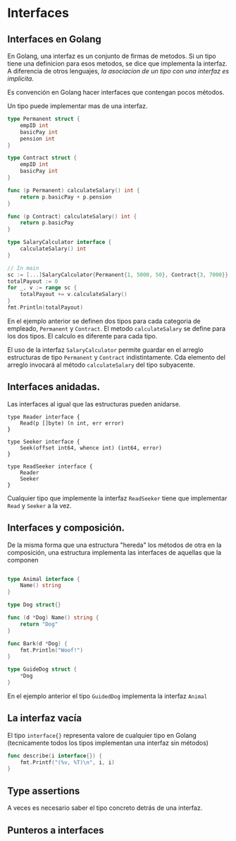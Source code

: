 # Interfaces


## Interfaces en Golang

En Golang, una interfaz es un conjunto de firmas de metodos. Si un
tipo tiene una definicion para esos metodos, se dice que implementa la
interfaz. A diferencia de otros lenguajes, *la asociacion de un tipo
con una interfaz es implicita*.

Es convención en Golang hacer interfaces que contengan pocos métodos.

Un tipo puede implementar mas de una interfaz.

```go
type Permanent struct {
    empID int
    basicPay int
    pension int
}

type Contract struct {
    empID int
    basicPay int
}

func (p Permanent) calculateSalary() int {
    return p.basicPay + p.pension
}

func (p Contract) calculateSalary() int {
    return p.basicPay
}

type SalaryCalculator interface {
    calculateSalary() int
}

// In main
sc := [...]SalaryCalculator{Permanent{1, 5000, 50}, Contract{3, 7000}}
totalPayout := 0
for _, v := range sc {
    totalPayout += v.calculateSalary()
}
fmt.Println(totalPayout)
```

En el ejemplo anterior se definen dos tipos para cada categoria de
empleado, `Permanent` y `Contract`. El metodo `calculateSalary` se
define para los dos tipos. El calculo es diferente para cada tipo.

El uso de la interfaz `SalaryCalculator` permite guardar en el arreglo
estructuras de tipo `Permanent` y `Contract` indistintamente. Cda
elemento del arreglo invocará al método `calculateSalary` del tipo
subyacente.

## Interfaces anidadas.

Las interfaces al igual que las estructuras pueden anidarse.

```
type Reader interface {
    Read(p []byte) (n int, err error)
}

type Seeker interface {
    Seek(offset int64, whence int) (int64, error)
}

type ReadSeeker interface {
    Reader
    Seeker
}

```

Cualquier tipo que implemente la interfaz `ReadSeeker` tiene que
implementar `Read` y `Seeker` a la vez.


## Interfaces y composición.

De la misma forma que una estructura "hereda" los métodos de otra en
la composición, una estructura implementa las interfaces de aquellas
que la componen

```go

type Animal interface {
	Name() string
}

type Dog struct{}

func (d *Dog) Name() string {
	return "Dog"
}

func Bark(d *Dog) {
	fmt.Println("Woof!")
}

type GuideDog struct {
	*Dog
}
```

En el ejemplo anterior el tipo `GuidedDog` implementa la interfaz
`Animal`

## La interfaz vacía

El tipo `interface{}` representa valore de cualquier tipo en Golang
(tecnicamente todos los tipos implementan una interfaz sin métodos)

```go
func describe(i interface{}) {
	fmt.Printf("(%v, %T)\n", i, i)
}
```

## Type assertions

A veces es necesario saber el tipo concreto detrás de una interfaz.

## Punteros a interfaces
